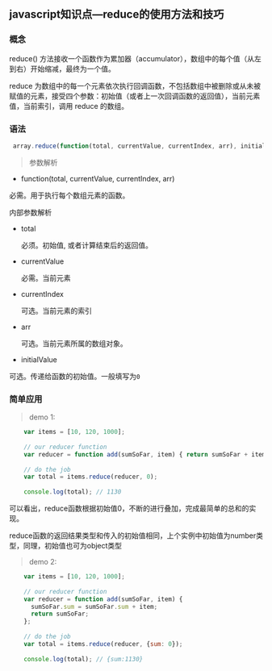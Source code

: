 javascript知识点—reduce的使用方法和技巧
---

### 概念

reduce() 方法接收一个函数作为累加器（accumulator），数组中的每个值（从左到右）开始缩减，最终为一个值。

reduce 为数组中的每一个元素依次执行回调函数，不包括数组中被删除或从未被赋值的元素，接受四个参数：初始值（或者上一次回调函数的返回值），当前元素值，当前索引，调用 reduce 的数组。

### 语法

```javascript
 array.reduce(function(total, currentValue, currentIndex, arr), initialValue)
```

> 参数解析

  + function(total, currentValue, currentIndex, arr)
  
  必需。用于执行每个数组元素的函数。
  
  内部参数解析
   
   - total   
      
      必须。初始值, 或者计算结束后的返回值。
      
   - currentValue
   
      必需。当前元素
      
   - currentIndex
    
     可选。当前元素的索引
     
   - arr
   
     可选。当前元素所属的数组对象。
     
   
   +  initialValue
   
   可选。传递给函数的初始值。一般填写为`0` 
   
   
     
          
### 简单应用

> demo 1:

```javascript
    var items = [10, 120, 1000];
    
    // our reducer function
    var reducer = function add(sumSoFar, item) { return sumSoFar + item; };
    
    // do the job
    var total = items.reduce(reducer, 0);
    
    console.log(total); // 1130
```

可以看出，reduce函数根据初始值0，不断的进行叠加，完成最简单的总和的实现。

reduce函数的返回结果类型和传入的初始值相同，上个实例中初始值为number类型，同理，初始值也可为object类型


> demo 2:

```javascript
    var items = [10, 120, 1000];
    
    // our reducer function
    var reducer = function add(sumSoFar, item) {
      sumSoFar.sum = sumSoFar.sum + item;
      return sumSoFar;
    };
    
    // do the job
    var total = items.reduce(reducer, {sum: 0});
    
    console.log(total); // {sum:1130}
```



